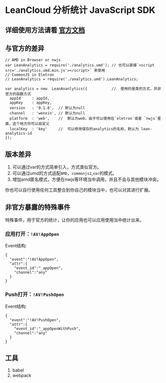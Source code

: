 # LeanCloud 分析统计 JavaScript SDK

## 详细使用方法请看 [官方文档](https://leancloud.cn/docs/js_analytics.html)


## 与官方的差异
~~~
// AMD in Browser or nwjs
var LeanAnalytics = require('./analytics.umd'); // 也可以直接`<script src='./analytics.umd.min.js'></script>` 来使用
// CommonJS in Eletron
// LeanAnalytics = require('./analytics.umd').LeanAnalytics;

var analytics = new  LeanAnanlytics({           //  使用的是类的方式，并非官方的函数方式
  appId     : appId,
  appKey    : appKey,
  version   : '0.1.8',  // 默认为null
  channel   : 'wenxin', // 默认为null 
  platform  : 'web',    //  默认为web，由于可以使用在`eletron`或者 `nwjs`里面，这个地方你可以自定义 
  localKey  : 'key'     //  可以修改保存的analytics的名称，默认为 lean-analytics-id
});
~~~
## 版本差异

1. 可以通过var的方式简单引入，方式类似官方。
2. 可以通过umd的方式适配`AMD`，`commonjs2`,`var`的模式。
3. 增加amd匿名模式，方便在nwjs等环境当中调用，并且不会与其他模块冲突。

你也可以自行使用任何工具整合到你自己的模块当中，也可以对其进行扩展。

## 非官方暴露的特殊事件
特殊事件，用于官方的统计，让你的应用也可以应用使用当中统计出来。

### 应用打开：`!AV!AppOpen` 
Event结构:
~~~
{
  "event":"!AV!AppOpen",
  "attr":{
    "event_id":"_appOpen",
    "channel":"any"
  }
}
~~~
### Push打开：`!AV!PushOpen`
Event结构:
~~~
{
  "event":"!AV!PushOpen",
  "attr":{
    "event_id":"_appOpenWithPush",
    "channel":"any"
  }
}
~~~

## 工具
1. babel
2. webpack



